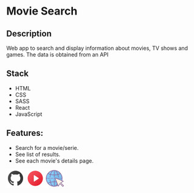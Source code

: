 # Movie Search

## Description
Web app to search and display information about movies, TV shows and games. The data is obtained from an API

## Stack
* HTML
* CSS
* SASS
* React
* JavaScript

## Features:

* Search for a movie/serie.
* See list of results.
* See each movie's details page.

[![](../../github-48.png "Repository")](https://github.com/costa86/react-api) [![](../../play-48.png "Watch video")](https://share.vidyard.com/watch/FFPuX2ERuAoqiV9QDFixXN?) [![](../../web-48.png "Visit live project")](https://costa86.github.io/react-api)
